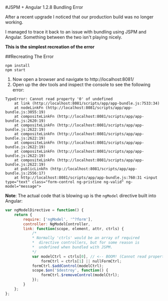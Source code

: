 #JSPM + Angular 1.2.8 Bundling Error

After a recent upgrade I noticed that our production build was no longer working.

I managed to trace it back to an issue with bundling using JSPM and Angular.
Something between the two isn't playing nicely.

**This is the simplest recreation of the error**

##Recreating The Error

```
npm install
npm start
```

1. Now open a browser and navigate to http://localhost:8081/
2. Open up the dev tools and inspect the console to see the following error:

```
TypeError: Cannot read property '0' of undefined
    at link (http://localhost:8081/scripts/app/app-bundle.js:7533:34)
    at nodeLinkFn (http://localhost:8081/scripts/app/app-bundle.js:3055:19)
    at compositeLinkFn (http://localhost:8081/scripts/app/app-bundle.js:2620:19)
    at compositeLinkFn (http://localhost:8081/scripts/app/app-bundle.js:2622:19)
    at compositeLinkFn (http://localhost:8081/scripts/app/app-bundle.js:2622:19)
    at compositeLinkFn (http://localhost:8081/scripts/app/app-bundle.js:2622:19)
    at compositeLinkFn (http://localhost:8081/scripts/app/app-bundle.js:2622:19)
    at compositeLinkFn (http://localhost:8081/scripts/app/app-bundle.js:2622:19)
    at publicLinkFn (http://localhost:8081/scripts/app/app-bundle.js:2556:17)
    at http://localhost:8081/scripts/app/app-bundle.js:760:31 <input type="text" class="form-control ng-pristine ng-valid" ng-model="message">
```

**Note**: The actual code that is blowing up is the `ngModel` directive built into Angular:

```javascript
var ngModelDirective = function() {
	return {
		require: ['ngModel', '^?form'],
		controller: NgModelController,
		link: function(scope, element, attr, ctrls) {
			/*
			* Normally 'ctrls' would be an array of required
			*  directive controllers, but for some reason is
			*  undefined when bundled with JSPM.
			*/
			var modelCtrl = ctrls[0], // <-- BOOM! (Cannot read property '0' of undefined)
				formCtrl = ctrls[1] || nullFormCtrl;
			formCtrl.$addControl(modelCtrl);
			scope.$on('$destroy', function() {
				formCtrl.$removeControl(modelCtrl);
			});
		}
	};
};
```